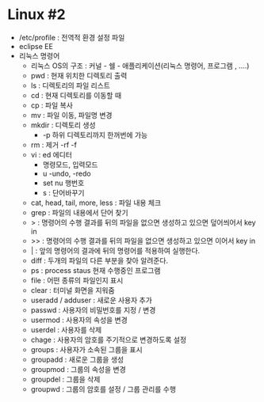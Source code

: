 # Linux #2

- /etc/profile : 전역적 환경 설정 파일
- eclipse EE 
- 리눅스 명령어 
  - 리눅스 OS의 구조 : 커널 - 쉘 - 애플리케이션(리눅스 명령어, 프로그램 , ....)
  - pwd : 현재 위치한 디렉토리 출력
  - ls : 디렉토리의 파일 리스트
  - cd : 현재 디렉토리를 이동할 때
  - cp : 파일 복사
  - mv : 파일 이동, 파일명 변경
  - mkdir : 디렉토리 생성
    - -p 하위 디렉토리까지 한꺼번에 가능
  - rm : 제거 -rf -f
  - vi : ed 에디터
    - 명령모드, 입력모드
    - u -undo, -redo
    - set nu 행번호 
    - s : 단어바꾸기
  - cat, head, tail, more, less : 파일 내용 체크
  - grep : 파일의 내용에서 단어 찾기
  - \> : 명령어의 수행 결과를 뒤의 파일을 없으면 생성하고 있으면 덮어씌어서 key in
  -  \>> : 명령어의 수행 결과를 뒤의 파일을 없으면 생성하고 있으면 이어서 key in 
  - | : 앞의 명령어의 결과에 뒤의 명령어를 적용하여 실행한다. 
  - diff : 두개의 파일의 다른 부분을 찾아 알려준다.
  - ps : process staus 현재 수행중인 프로그램
  - file : 어떤 종류의 파일인지 표시
  - clear : 터미널 화면을 지워줌
  - useradd / adduser : 새로운 사용자 추가
  - passwd : 사용자의 비밀번호를 지정 / 변경
  - usermod : 사용자의 속성을 변경
  - userdel : 사용자를 삭제
  - chage : 사용자의 암호를 주기적으로 변경하도록 설정
  - groups : 사용자가 소속된 그룹을 표시
  - groupadd : 새로운 그룹을 생성
  - groupmod : 그룹의 속성을 변경
  - groupdel : 그룹을 삭제
  - groupwd : 그룹의 암호를 설정 / 그룹 관리를 수행
